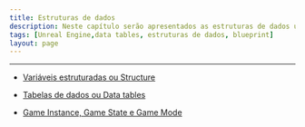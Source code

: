 ```yaml
---
title: Estruturas de dados
description: Neste capítulo serão apresentados as estruturas de dados utilizadas no Unreal Engine.
tags: [Unreal Engine,data tables, estruturas de dados, blueprint]
layout: page
---
```


***

- [Variáveis estruturadas ou Structure](unreal_engine_structure_variaveis_estruturadas.html)

- [Tabelas de dados ou Data tables](unreal_engine_data_tables.html)

- [Game Instance, Game State e Game Mode](unreal_engine_gameinstance_state_mode.html)